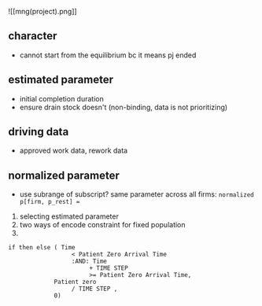 ![[mng(project).png]]
## character
- cannot start from the equilibrium bc it means pj ended

## estimated parameter
- initial completion duration
- ensure drain stock doesn't (non-binding, data is not prioritizing)

## driving data
- approved work data, rework data


## normalized parameter
- use subrange of subscript? same parameter across all firms: `normalized p[firm, p_rest] = `

1. selecting estimated parameter
2. two ways of encode constraint for fixed population
3. 
```
if then else ( Time 
                  < Patient Zero Arrival Time 
                  :AND: Time 
                       + TIME STEP 
                       >= Patient Zero Arrival Time, 
             Patient zero 
                  / TIME STEP , 
             0)
```